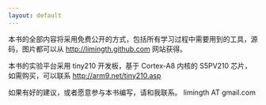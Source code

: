 ```yaml
---
layout: default
---
```


本书的全部内容将采用免费公开的方式，包括所有学习过程中需要用到的工具，源码，图片都可以从 http://limingth.github.com 网站获得。

本书的实验平台采用 tiny210 开发板，基于 Cortex-A8 内核的 S5PV210 芯片，如需购买，可以联系 http://arm9.net/tiny210.asp

如果有好的建议，或者愿意参与本书编写，请和我联系。 limingth AT gmail.com 
